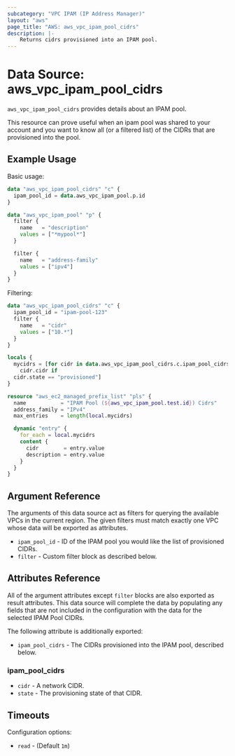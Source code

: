 ```yaml
---
subcategory: "VPC IPAM (IP Address Manager)"
layout: "aws"
page_title: "AWS: aws_vpc_ipam_pool_cidrs"
description: |-
    Returns cidrs provisioned into an IPAM pool.
---
```


# Data Source: aws_vpc_ipam_pool_cidrs

`aws_vpc_ipam_pool_cidrs` provides details about an IPAM pool.

This resource can prove useful when an ipam pool was shared to your account and you want to know all (or a filtered list) of the CIDRs that are provisioned into the pool.

## Example Usage

Basic usage:

```terraform
data "aws_vpc_ipam_pool_cidrs" "c" {
  ipam_pool_id = data.aws_vpc_ipam_pool.p.id
}

data "aws_vpc_ipam_pool" "p" {
  filter {
    name   = "description"
    values = ["*mypool*"]
  }

  filter {
    name   = "address-family"
    values = ["ipv4"]
  }
}
```

Filtering:

```terraform
data "aws_vpc_ipam_pool_cidrs" "c" {
  ipam_pool_id = "ipam-pool-123"
  filter {
    name   = "cidr"
    values = ["10.*"]
  }
}

locals {
  mycidrs = [for cidr in data.aws_vpc_ipam_pool_cidrs.c.ipam_pool_cidrs :
    cidr.cidr if
  cidr.state == "provisioned"]
}

resource "aws_ec2_managed_prefix_list" "pls" {
  name           = "IPAM Pool (${aws_vpc_ipam_pool.test.id}) Cidrs"
  address_family = "IPv4"
  max_entries    = length(local.mycidrs)

  dynamic "entry" {
    for_each = local.mycidrs
    content {
      cidr        = entry.value
      description = entry.value
    }
  }
}
```

## Argument Reference

The arguments of this data source act as filters for querying the available
VPCs in the current region. The given filters must match exactly one
VPC whose data will be exported as attributes.

* `ipam_pool_id` - ID of the IPAM pool you would like the list of provisioned CIDRs.
* `filter` - Custom filter block as described below.

## Attributes Reference

All of the argument attributes except `filter` blocks are also exported as
result attributes. This data source will complete the data by populating
any fields that are not included in the configuration with the data for
the selected IPAM Pool CIDRs.

The following attribute is additionally exported:

* `ipam_pool_cidrs` - The CIDRs provisioned into the IPAM pool, described below.

### ipam_pool_cidrs

* `cidr` - A network CIDR.
* `state` - The provisioning state of that CIDR.

## Timeouts

Configuration options:

- `read` - (Default `1m`)
